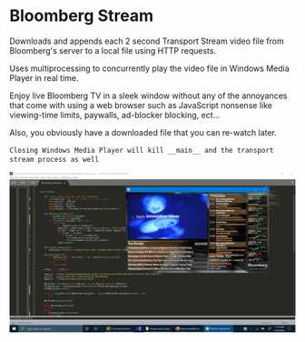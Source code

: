 # Bloomberg Stream

Downloads and appends each 2 second Transport Stream video file from Bloomberg's server to a local file using HTTP requests.

Uses multiprocessing to concurrently play the video file in Windows Media Player in real time.

Enjoy live Bloomberg TV in a sleek window without any of the annoyances that come with using a web browser such as JavaScript nonsense like viewing-time limits, paywalls, ad-blocker blocking, ect...

Also, you obviously have a downloaded file that you can re-watch later. 

```
Closing Windows Media Player will kill __main__ and the transport stream process as well
```

![alt text](https://github.com/treatmesubj/Bloomberg_Stream/blob/master/Screenshot%20(31).png)
